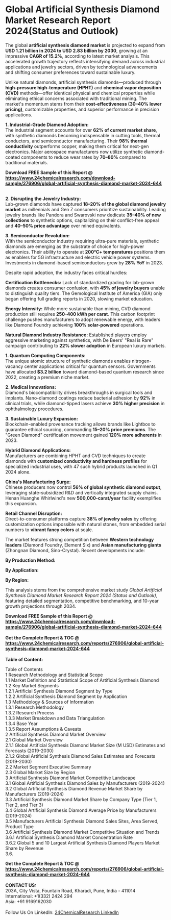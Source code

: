 <h1>Global Artificial Synthesis Diamond Market Research Report 2024(Status and Outlook)</h1><p>The global <strong>artificial synthesis diamond market</strong> is projected to expand from <strong>USD 1.21 billion in 2024 to USD 2.83 billion by 2030</strong>, growing at an impressive <strong>CAGR of 15.2%</strong>, according to latest market analysis. This accelerated growth trajectory reflects intensifying demand across industrial applications and jewelry sectors, driven by technological advancements and shifting consumer preferences toward sustainable luxury.</p><p>Unlike natural diamonds, artificial synthesis diamonds—produced through <strong>high-pressure high-temperature (HPHT)</strong> and <strong>chemical vapor deposition (CVD)</strong> methods—offer identical physical and chemical properties while eliminating ethical concerns associated with traditional mining. The market's momentum stems from their <strong>cost-effectiveness (30–40% lower pricing)</strong>, customizable properties, and superior performance in precision applications.</p><p><strong>1. Industrial-Grade Diamond Adoption:</strong><br>
The industrial segment accounts for over <strong>62% of current market share</strong>, with synthetic diamonds becoming indispensable in cutting tools, thermal conductors, and semiconductor manufacturing. Their <strong>98% thermal conductivity</strong> outperforms copper, making them critical for next-gen electronics. Major aerospace manufacturers now utilize synthetic diamond-coated components to reduce wear rates by <strong>70–80%</strong> compared to traditional materials.</p><div><b>Download FREE Sample of this Report @ 
            <a href="https://www.24chemicalresearch.com/download-sample/276906/global-artificial-synthesis-diamond-market-2024-644">
            https://www.24chemicalresearch.com/download-sample/276906/global-artificial-synthesis-diamond-market-2024-644</a></b></div><br><p><strong>2. Disrupting the Jewelry Industry:</strong><br>
Lab-grown diamonds have captured <strong>18–20% of the global diamond jewelry market</strong> as millennials and Gen Z consumers prioritize sustainability. Leading jewelry brands like Pandora and Swarovski now dedicate <strong>35–40% of new collections</strong> to synthetic options, capitalizing on their conflict-free appeal and <strong>40–50% price advantage</strong> over mined equivalents.</p><p><strong>3. Semiconductor Revolution:</strong><br>
With the semiconductor industry requiring ultra-pure materials, synthetic diamonds are emerging as the substrate of choice for high-power electronics. Their ability to operate at <strong>200°C+ temperatures</strong> positions them as enablers for 5G infrastructure and electric vehicle power systems. Investments in diamond-based semiconductors grew by <strong>28% YoY</strong> in 2023.</p><p>Despite rapid adoption, the industry faces critical hurdles:</p><p><strong>Certification Bottlenecks:</strong> Lack of standardized grading for lab-grown diamonds creates consumer confusion, with <strong>45% of jewelry buyers</strong> unable to distinguish quality tiers. The Gemological Institute of America (GIA) only began offering full grading reports in 2020, slowing market education.</p><p><strong>Energy Intensity:</strong> While more sustainable than mining, CVD diamond production still requires <strong>250–400 kWh per carat</strong>. This carbon footprint challenge pushes manufacturers to adopt renewable energy, with leaders like Diamond Foundry achieving <strong>100% solar-powered</strong> operations.</p><p><strong>Natural Diamond Industry Resistance:</strong> Established players employ aggressive marketing against synthetics, with De Beers' "Real is Rare" campaign contributing to <strong>22% slower adoption</strong> in European luxury markets.</p><p><strong>1. Quantum Computing Components:</strong><br>
The unique atomic structure of synthetic diamonds enables nitrogen-vacancy center applications critical for quantum sensors. Governments have allocated <strong>$3.2 billion</strong> toward diamond-based quantum research since 2022, creating a premium niche market.</p><p><strong>2. Medical Innovations:</strong><br>
Diamond's biocompatibility drives breakthroughs in surgical tools and implants. Nano-diamond coatings reduce bacterial adhesion by <strong>92%</strong> in clinical trials, while diamond-tipped lasers achieve <strong>30% higher precision</strong> in ophthalmology procedures.</p><p><strong>3. Sustainable Luxury Expansion:</strong><br>
Blockchain-enabled provenance tracking allows brands like Lightbox to guarantee ethical sourcing, commanding <strong>15–20% price premiums</strong>. The "Green Diamond" certification movement gained <strong>120% more adherents</strong> in 2023.</p><p><strong>Hybrid Diamond Applications:</strong><br>
	Manufacturers are combining HPHT and CVD techniques to create diamonds with <strong>customized conductivity and hardness profiles</strong> for specialized industrial uses, with 47 such hybrid products launched in Q1 2024 alone.</p><p><strong>China's Manufacturing Surge:</strong><br>
	Chinese producers now control <strong>56% of global synthetic diamond output</strong>, leveraging state-subsidized R&amp;D and vertically integrated supply chains. Henan Huanghe Whirlwind's new <strong>500,000-carat/year</strong> facility exemplifies this expansion.</p><p><strong>Retail Channel Disruption:</strong><br>
	Direct-to-consumer platforms capture <strong>38% of jewelry sales</strong> by offering customization options impossible with natural stones, from embedded serial numbers to <strong>vibrant fancy colors</strong> at scale.</p><p>The market features strong competition between <strong>Western technology leaders</strong> (Diamond Foundry, Element Six) and <strong>Asian manufacturing giants</strong> (Zhongnan Diamond, Sino-Crystal). Recent developments include:</p><p><strong>By Production Method:</strong></p><p><strong>By Application:</strong></p><p><strong>By Region:</strong></p><p>This analysis stems from the comprehensive market study <em>Global Artificial Synthesis Diamond Market Research Report 2024 (Status and Outlook)</em>, featuring detailed segmentation, competitive benchmarking, and 10-year growth projections through 2034.</p><div><b>Download FREE Sample of this Report @ 
            <a href="https://www.24chemicalresearch.com/download-sample/276906/global-artificial-synthesis-diamond-market-2024-644">
            https://www.24chemicalresearch.com/download-sample/276906/global-artificial-synthesis-diamond-market-2024-644</a></b></div><br><div><b>Get the Complete Report & TOC @ 
            <a href="https://www.24chemicalresearch.com/reports/276906/global-artificial-synthesis-diamond-market-2024-644">
            https://www.24chemicalresearch.com/reports/276906/global-artificial-synthesis-diamond-market-2024-644</a></b></div><br>
            <b>Table of Content:</b><p>Table of Contents<br />
1 Research Methodology and Statistical Scope<br />
1.1 Market Definition and Statistical Scope of Artificial Synthesis Diamond<br />
1.2 Key Market Segments<br />
1.2.1 Artificial Synthesis Diamond Segment by Type<br />
1.2.2 Artificial Synthesis Diamond Segment by Application<br />
1.3 Methodology & Sources of Information<br />
1.3.1 Research Methodology<br />
1.3.2 Research Process<br />
1.3.3 Market Breakdown and Data Triangulation<br />
1.3.4 Base Year<br />
1.3.5 Report Assumptions & Caveats<br />
2 Artificial Synthesis Diamond Market Overview<br />
2.1 Global Market Overview<br />
2.1.1 Global Artificial Synthesis Diamond Market Size (M USD) Estimates and Forecasts (2019-2030)<br />
2.1.2 Global Artificial Synthesis Diamond Sales Estimates and Forecasts (2019-2030)<br />
2.2 Market Segment Executive Summary<br />
2.3 Global Market Size by Region<br />
3 Artificial Synthesis Diamond Market Competitive Landscape<br />
3.1 Global Artificial Synthesis Diamond Sales by Manufacturers (2019-2024)<br />
3.2 Global Artificial Synthesis Diamond Revenue Market Share by Manufacturers (2019-2024)<br />
3.3 Artificial Synthesis Diamond Market Share by Company Type (Tier 1, Tier 2, and Tier 3)<br />
3.4 Global Artificial Synthesis Diamond Average Price by Manufacturers (2019-2024)<br />
3.5 Manufacturers Artificial Synthesis Diamond Sales Sites, Area Served, Product Type<br />
3.6 Artificial Synthesis Diamond Market Competitive Situation and Trends<br />
3.6.1 Artificial Synthesis Diamond Market Concentration Rate<br />
3.6.2 Global 5 and 10 Largest Artificial Synthesis Diamond Players Market Share by Revenue<br />
3.6.</p><div><b>Get the Complete Report & TOC @ 
            <a href="https://www.24chemicalresearch.com/reports/276906/global-artificial-synthesis-diamond-market-2024-644">
            https://www.24chemicalresearch.com/reports/276906/global-artificial-synthesis-diamond-market-2024-644</a></b></div><br><b>CONTACT US:</b><br>
            203A, City Vista, Fountain Road, Kharadi, Pune, India - 411014<br>
            International: +1(332) 2424 294<br>
            Asia: +91 9169162030 <br><br>
            Follow Us On LinkedIn: <a href="https://www.linkedin.com/company/24chemicalresearch/">24ChemicalResearch LinkedIn</a>